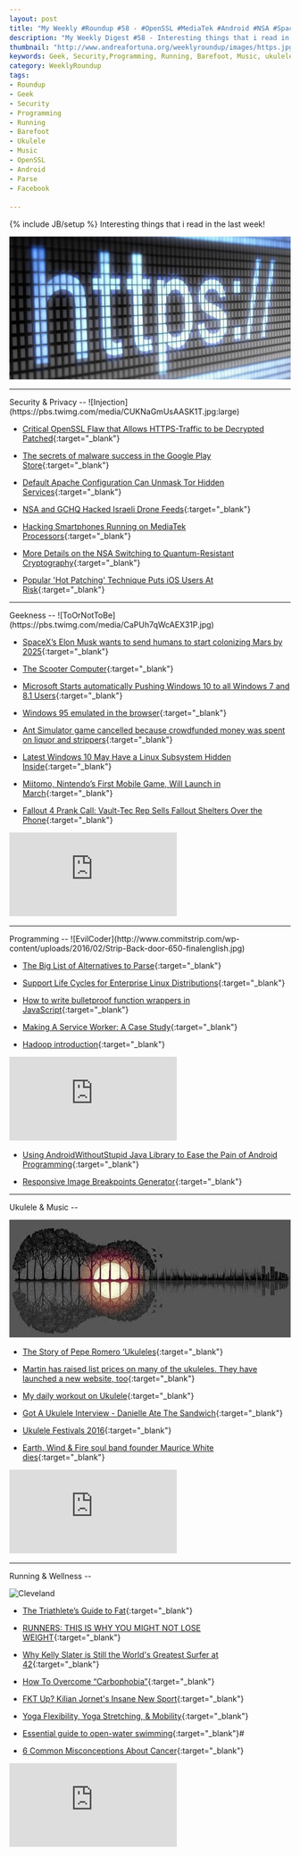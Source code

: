 ```yaml
---
layout: post
title: "My Weekly #Roundup #58 - #OpenSSL #MediaTek #Android #NSA #SpaceX"
description: "My Weekly Digest #58 - Interesting things that i read in the last week, about OpenSSL and Android Bugs, NSA, SpaceX, various Geekness, Running, Yoga, Swimming and Ukulele exercises! "
thumbnail: "http://www.andreafortuna.org/weeklyroundup/images/https.jpg"
keywords: Geek, Security,Programming, Running, Barefoot, Music, ukulele, transcription,Miitomo, Android, MediaTek, OpenSSL
category: WeeklyRoundup
tags: 
- Roundup
- Geek
- Security
- Programming
- Running
- Barefoot
- Ukulele
- Music
- OpenSSL
- Android
- Parse
- Facebook

---
```

{% include JB/setup %}
Interesting things that i read in the last week!

![image](/weeklyroundup/images/https.jpg)
<!-- more -->
<hr/>
Security & Privacy
--
![Injection](https://pbs.twimg.com/media/CUKNaGmUsAASK1T.jpg:large)

- [Critical OpenSSL Flaw that Allows HTTPS-Traffic to be Decrypted Patched](http://freedomhacker.net/critical-openssl-flaw-allows-https-traffic-decrypted-5022/){:target="_blank"}

- [The secrets of malware success in the Google Play Store](https://nakedsecurity.sophos.com/2016/01/30/the-secrets-of-malware-success-in-the-google-play-store/){:target="_blank"}

- [Default Apache Configuration Can Unmask Tor Hidden Services](http://thehackernews.com/2016/02/apache-tor-service-unmask.html){:target="_blank"}

- [NSA and GCHQ Hacked Israeli Drone Feeds](https://www.schneier.com/blog/archives/2016/02/nsa_and_gchq_ha.html){:target="_blank"}

- [Hacking Smartphones Running on MediaTek Processors](http://thehackernews.com/2016/02/mediatek-hacking-mobile.html){:target="_blank"}

- [More Details on the NSA Switching to Quantum-Resistant Cryptography](https://www.schneier.com/blog/archives/2016/02/more_details_on_2.html){:target="_blank"}

- [Popular 'Hot Patching' Technique Puts iOS Users At Risk](http://thehackernews.com/2016/01/ios-apps-jspatch-hack.html){:target="_blank"}


<hr/>
Geekness
--
![ToOrNotToBe](https://pbs.twimg.com/media/CaPUh7qWcAEX31P.jpg)

- [SpaceX’s Elon Musk wants to send humans to start colonizing Mars by 2025](http://thenextweb.com/insider/2016/01/30/spacexs-elon-musk-wants-to-send-humans-to-start-colonizing-mars-by-2025/){:target="_blank"}

- [The Scooter Computer](http://blog.codinghorror.com/the-scooter-computer/){:target="_blank"}

- [Microsoft Starts automatically Pushing Windows 10 to all Windows 7 and 8.1 Users](http://thehackernews.com/2016/02/windows-10-upgrade.html){:target="_blank"}

- [Windows 95 emulated in the browser](https://win95.ajf.me/){:target="_blank"}

- [Ant Simulator game cancelled because crowdfunded money was spent on liquor and strippers](http://thenextweb.com/insider/2016/02/01/ant-simulator-game-cancelled-because-crowdfunded-money-was-spent-on-liquor-and-strippers/){:target="_blank"}

- [Latest Windows 10 May Have a Linux Subsystem Hidden Inside](http://thehackernews.com/2016/02/windows10-linux-subsystem.html){:target="_blank"}

- [Miitomo, Nintendo’s First Mobile Game, Will Launch in March](http://feeds.wired.com/c/35185/f/661370/s/4d579180/sc/27/l/0L0Swired0N0C20A160C0A20Cmy0Enintendo0Emiitomo0Emobile0C/story01.htm){:target="_blank"}

- [Fallout 4 Prank Call: Vault-Tec Rep Sells Fallout Shelters Over the Phone](https://www.geeksaresexy.net/2016/02/03/fallout-4-prank-call-vault-tec-rep-sells-fallout-shelters-phone-video/){:target="_blank"}

<div class="video-container">
<iframe src="https://www.youtube.com/embed/PJ9iH3iy4NU" frameborder="0" allowfullscreen></iframe>
</div>


<hr/>
Programming
--
![EvilCoder](http://www.commitstrip.com/wp-content/uploads/2016/02/Strip-Back-door-650-finalenglish.jpg)

- [The Big List of Alternatives to Parse](http://highscalability.com/blog/2016/2/2/the-big-list-of-alternatives-to-parse.html){:target="_blank"}

- [Support Life Cycles for Enterprise Linux Distributions](http://linuxlifecycle.com/){:target="_blank"}

- [How to write bulletproof function wrappers in JavaScript](http://blog.getsentry.com/2016/02/03/wrap-javascript-functions.html){:target="_blank"}

- [Making A Service Worker: A Case Study](https://www.smashingmagazine.com/2016/02/making-a-service-worker/){:target="_blank"}

- [Hadoop introduction](http://www.andreafortuna.org/programming/2016/02/03/apache-hadoop-cheatsheet/){:target="_blank"}

<div class="video-container">
<iframe src="https://www.youtube.com/embed/d2xeNpfzsYI" frameborder="0" allowfullscreen></iframe>
</div>

- [Using AndroidWithoutStupid Java Library to Ease the Pain of Android Programming](http://www.codeproject.com/Articles/801927/Using-AndroidWithoutStupid-Java-Library-to-Ease-th){:target="_blank"}

- [Responsive Image Breakpoints Generator](http://www.responsivebreakpoints.com/){:target="_blank"}


<hr/>
Ukulele & Music
--

![UkuleleDay](/ukulele/images/UkuleleDay.jpg)

- [The Story of Pepe Romero ‘Ukuleles](http://liveukulele.com/the-story-of-pepe-romero-ukuleles/){:target="_blank"}

- [Martin has raised list prices on many of the ukuleles. They have launched a new website, too](https://www.martinguitar.com/guitars/ukulele/){:target="_blank"}

- [My daily workout on Ukulele](http://www.andreafortuna.org/ukulele/2016/02/01/ukulele-my-daily-workout/){:target="_blank"}

- [Got A Ukulele Interview - Danielle Ate The Sandwich](http://www.gotaukulele.com/2016/02/got-ukulele-interview-danielle-ate.html){:target="_blank"}

- [Ukulele Festivals 2016](http://ukulelehunt.com/2016/02/03/ukulele-festivals-2016/){:target="_blank"}

- [Earth, Wind & Fire soul band founder Maurice White dies](http://www.bbc.com/news/entertainment-arts-35499149){:target="_blank"}

<div class="video-container">
<iframe src="https://www.youtube.com/embed/god7hAPv8f0" frameborder="0" allowfullscreen></iframe>
</div>


<hr/>
Running & Wellness
--

![Cleveland](http://49.media.tumblr.com/22500c6db5ea532a1cd8b81295853eb1/tumblr_o1kzcgyitL1v6xovzo1_500.gif)

- [The Triathlete’s Guide to Fat](http://eu.ironman.com/triathlon/news/articles/2016/01/triathletes-guide-to-fat.aspx){:target="_blank"}

- [RUNNERS: THIS IS WHY YOU MIGHT NOT LOSE WEIGHT](https://www.runtastic.com/blog/en/sports-fitness/runners-this-is-why-you-might-not-lose-weight/){:target="_blank"}

- [Why Kelly Slater is Still the World's Greatest Surfer at 42](http://www.outsideonline.com/1927961/why-kelly-slater-still-worlds-greatest-surfer-42){:target="_blank"}

- [How To Overcome “Carbophobia”](http://triathlon.competitor.com/2016/02/nutrition/how-runners-can-overcome-carbophobia_127919){:target="_blank"}

- [FKT Up? Kilian Jornet's Insane New Sport](http://www.outsideonline.com/1927476/fkt-kilian-jornets-insane-new-sport){:target="_blank"}

- [Yoga Flexibility, Yoga Stretching, & Mobility](http://naturalrunningcenter.com/2016/02/03/yoga-flexibility-yoga-stretching-mobility/){:target="_blank"}

- [Essential guide to open-water swimming](http://www.runnersworld.co.uk/triathlete/triathlon/essential-guide-to-openwater-swimming/14533.html){:target="_blank"}#

- [6 Common Misconceptions About Cancer](https://www.youtube.com/watch?v=5BAKzzV8Pw4){:target="_blank"}

<div class="video-container">
<iframe src="https://www.youtube.com/embed/5BAKzzV8Pw4" frameborder="0" allowfullscreen></iframe>
</div>
